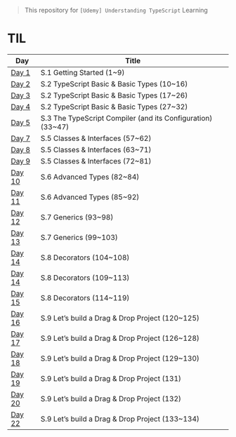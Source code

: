 > This repository for `[Udemy] Understanding TypeScript` Learning

# TIL

| Day                            | Title                                                       |
| ------------------------------ | ----------------------------------------------------------- |
| [Day 1](./markdown/230410.md)  | S.1 Getting Started (1~9)                                   |
| [Day 2](./markdown/230411.md)  | S.2 TypeScript Basic & Basic Types (10~16)                  |
| [Day 3](./markdown/230412.md)  | S.2 TypeScript Basic & Basic Types (17~26)                  |
| [Day 4](./markdown/230413.md)  | S.2 TypeScript Basic & Basic Types (27~32)                  |
| [Day 5](./markdown/230414.md)  | S.3 The TypeScript Compiler (and its Configuration) (33~47) |
| [Day 7](./markdown/230416.md)  | S.5 Classes & Interfaces (57~62)                            |
| [Day 8](./markdown/230417.md)  | S.5 Classes & Interfaces (63~71)                            |
| [Day 9](./markdown/230418.md)  | S.5 Classes & Interfaces (72~81)                            |
| [Day 10](./markdown/230419.md) | S.6 Advanced Types (82~84)                                  |
| [Day 11](./markdown/230420.md) | S.6 Advanced Types (85~92)                                  |
| [Day 12](./markdown/230421.md) | S.7 Generics (93~98)                                        |
| [Day 13](./markdown/230422.md) | S.7 Generics (99~103)                                       |
| [Day 14](./markdown/230423.md) | S.8 Decorators (104~108)                                    |
| [Day 14](./markdown/230424.md) | S.8 Decorators (109~113)                                    |
| [Day 15](./markdown/230425.md) | S.8 Decorators (114~119)                                    |
| [Day 16](./markdown/230426.md) | S.9 Let’s build a Drag & Drop Project (120~125)             |
| [Day 17](./markdown/230427.md) | S.9 Let’s build a Drag & Drop Project (126~128)             |
| [Day 18](./markdown/230428.md) | S.9 Let’s build a Drag & Drop Project (129~130)             |
| [Day 19](./markdown/230429.md) | S.9 Let’s build a Drag & Drop Project (131)                 |
| [Day 20](./markdown/230430.md) | S.9 Let’s build a Drag & Drop Project (132)                 |
| [Day 22](./markdown/230501.md) | S.9 Let’s build a Drag & Drop Project (133~134)             |
